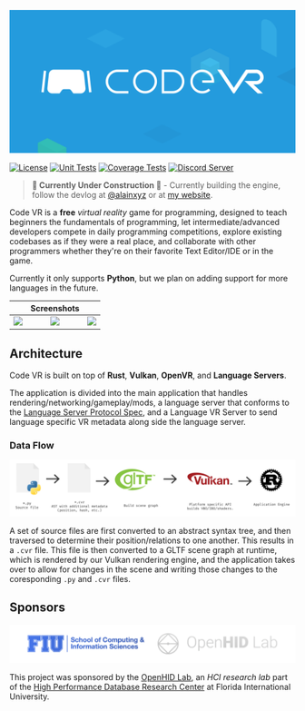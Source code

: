 ![CodeVR Logo](docs/images/brand/logo.png)

[![License][license-img]][license-url]
[![Unit Tests][travis-img]][travis-url]
[![Coverage Tests][codecov-img]][codecov-url]
[![Discord Server][discord-img]][discord-url]

> **🚧 Currently Under Construction 🚧** - Currently building the engine, follow the devlog at [@alainxyz](https://twitter.com/alainxyz) or at [my website](https://alain.xyz/blog).

Code VR is a **free** *virtual reality* game for programming, designed to teach beginners the fundamentals of programming, let intermediate/advanced developers compete in daily programming competitions, explore existing codebases as if they were a real place, and collaborate with other programmers whether they're on their favorite Text Editor/IDE or in the game.

Currently it only supports **Python**, but we plan on adding support for more languages in the future.

| | Screenshots  | |
|:--:|:--:|:--:|
| ![][screenshot-1] | ![][screenshot-2] | ![][screenshot-3] |

## Architecture

Code VR is built on top of **Rust**, **Vulkan**, **OpenVR**, and **Language Servers**.

The application is divided into the main application that handles rendering/networking/gameplay/mods, a language server that conforms to the [Language Server Protocol Spec](https://github.com/Microsoft/language-server-protocol), and a Language VR Server to send language specific VR metadata along side the language server.

### Data Flow

![Source data flow](docs/images/source-data-flow.png)

A set of source files are first converted to an abstract syntax tree, and then traversed to determine their position/relations to one another. This results in a `.cvr` file. This file is then converted to a GLTF scene graph at runtime, which is rendered by our Vulkan rendering engine, and the application takes over to allow for changes in the scene and writing those changes to the coresponding `.py` and `.cvr` files.

## Sponsors

![Sponsors](docs/images/brand/sponsors.png)

This project was sponsored by the [OpenHID Lab](http://openhid.com), an *HCI research lab* part of the [High Performance Database Research Center](http://hpdrc.fiu.edu/) at Florida International University.

[screenshot-1]: docs/images/screenshots/0.png
[screenshot-2]: docs/images/screenshots/1.png
[screenshot-3]: docs/images/screenshots/2.png

[license-img]: http://img.shields.io/:license-mit-blue.svg?style=flat-square
[license-url]: https://opensource.org/licenses/MIT
[travis-img]: https://img.shields.io/travis/OpenHID/code-vr.svg?style=flat-square
[travis-url]: https://travis-ci.org/OpenHID/code-vr
[codecov-img]:https://img.shields.io/codecov/c/github/OpenHID/code-vr.svg?style=flat-square
[codecov-url]: https://codecov.io/gh/OpenHID/code-vr
[discord-img]: https://img.shields.io/:discord-chat-7289da.svg?style=flat-square
[discord-url]: https://discord.gg/zNE69uf
